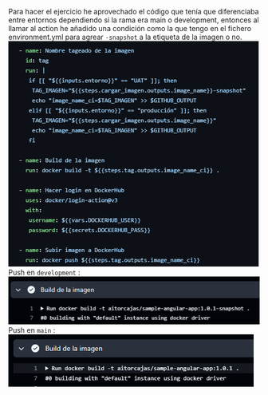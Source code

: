 Para hacer el ejercicio he aprovechado el código que tenía que diferenciaba entre entornos dependiendo si la rama era main o development, entonces al llamar al action he añadido una condición como la que tengo en el fichero environment.yml para agrear `-snapshot` a la etiqueta de la imagen o no.
<img src="img/codigo.png" alt="captura"/>
<br>
Push en `development` :
<img src="img/nombreD.png" alt="captura"/>
<br>
Push en `main` :
<img src="img/nombreM.png" alt="captura"/>
